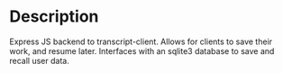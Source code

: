 # Description

Express JS backend to transcript-client. Allows for clients to save their work, and resume later. Interfaces with an sqlite3 database to save and recall user data.
